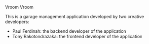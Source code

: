 Vroom Vroom

This is a garage management application developed by two creative developers:

- Paul Ferdinah: the backend developer of the application
- Tony Rakotondrazaka: the frontend developer of the application
